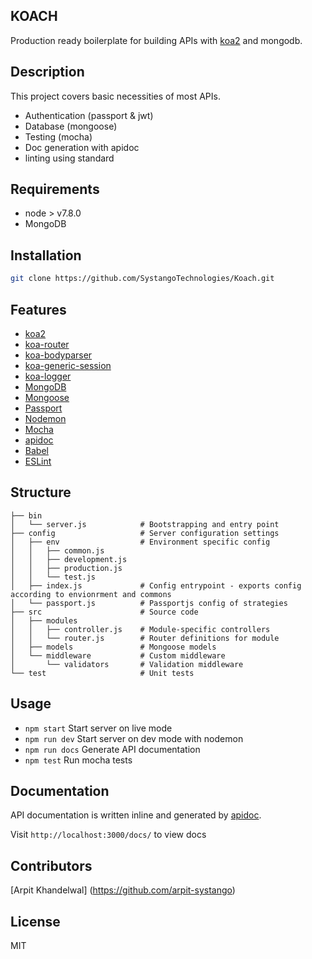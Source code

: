 ## KOACH
Production ready boilerplate for building APIs with [koa2](https://github.com/koajs/koa/) and mongodb.

## Description
This project covers basic necessities of most APIs.
* Authentication (passport & jwt)
* Database (mongoose)
* Testing (mocha)
* Doc generation with apidoc
* linting using standard

## Requirements
* node > v7.8.0
* MongoDB

## Installation
```bash
git clone https://github.com/SystangoTechnologies/Koach.git
```

## Features
* [koa2](https://github.com/koajs/koa)
* [koa-router](https://github.com/alexmingoia/koa-router)
* [koa-bodyparser](https://github.com/koajs/bodyparser)
* [koa-generic-session](https://github.com/koajs/generic-session)
* [koa-logger](https://github.com/koajs/logger)
* [MongoDB](http://mongodb.org/)
* [Mongoose](http://mongoosejs.com/)
* [Passport](http://passportjs.org/)
* [Nodemon](http://nodemon.io/)
* [Mocha](https://mochajs.org/)
* [apidoc](http://apidocjs.com/)
* [Babel](https://github.com/babel/babel)
* [ESLint](http://eslint.org/)

## Structure
```
├── bin
│   └── server.js            # Bootstrapping and entry point
├── config                   # Server configuration settings
│   ├── env                  # Environment specific config
│   │   ├── common.js
│   │   ├── development.js
│   │   ├── production.js
│   │   └── test.js
│   ├── index.js             # Config entrypoint - exports config according to envionrment and commons
│   └── passport.js          # Passportjs config of strategies
├── src                      # Source code
│   ├── modules
│   │   ├── controller.js    # Module-specific controllers
│   │   └── router.js        # Router definitions for module
│   ├── models               # Mongoose models
│   └── middleware           # Custom middleware
│       └── validators       # Validation middleware
└── test                     # Unit tests
```

## Usage
* `npm start` Start server on live mode
* `npm run dev` Start server on dev mode with nodemon
* `npm run docs` Generate API documentation
* `npm test` Run mocha tests

## Documentation
API documentation is written inline and generated by [apidoc](http://apidocjs.com/).

Visit `http://localhost:3000/docs/` to view docs

## Contributors
[Arpit Khandelwal] (https://github.com/arpit-systango)

## License
MIT
